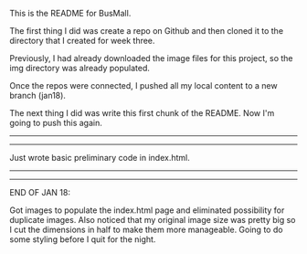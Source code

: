 This is the README for BusMall.

The first thing I did was create a repo on Github and then cloned it to the directory that I created for week three.

Previously, I had already downloaded the image files for this project, so the img directory was already populated.

Once the repos were connected, I pushed all my local content to a new branch (jan18).

The next thing I did was write this first chunk of the README. Now I'm going to push this again.

-----
-----

Just wrote basic preliminary code in index.html.

-----
-----

END OF JAN 18:

Got images to populate the index.html page and eliminated possibility for duplicate images. Also noticed that my original image size was pretty big so I cut the dimensions in half to make them more manageable. Going to do some styling before I quit for the night.
